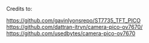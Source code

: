 Credits to:

https://github.com/gavinlyonsrepo/ST7735_TFT_PICO
https://github.com/dattran-itrvn/camera-pico-ov7670/
https://github.com/usedbytes/camera-pico-ov7670